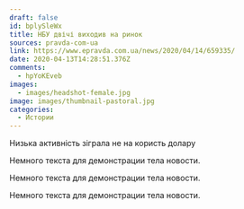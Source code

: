 ```yaml
---
draft: false
id: bplySleWx
title: НБУ двічі виходив на ринок
sources: pravda-com-ua
link: https://www.epravda.com.ua/news/2020/04/14/659335/
date: 2020-04-13T14:28:51.376Z
comments:
  - hpYoKEveb
images:
  - images/headshot-female.jpg
image: images/thumbnail-pastoral.jpg
categories:
  - Истории
---
```


Низька активність зіграла не на користь долару

<!--more-->

Немного текста для демонстрации тела новости.

Немного текста для демонстрации тела новости.

Немного текста для демонстрации тела новости.
